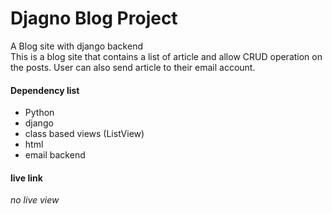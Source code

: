 # Djagno Blog Project
A Blog site with django backend <br>
This is a blog site that contains a list of article and allow CRUD operation on the posts. User can also send article to their email account.
#### Dependency list

- Python
- django
- class based views (ListView)
- html
- email backend

#### live link
_no live view_
